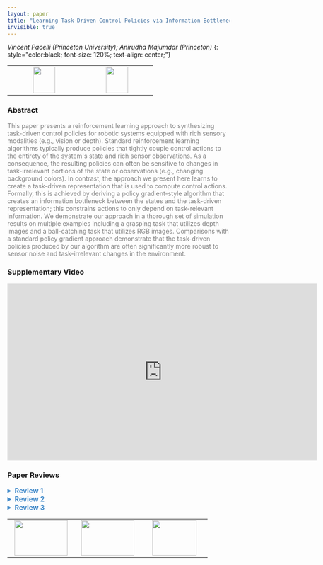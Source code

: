```yaml
---
layout: paper
title: "Learning Task-Driven Control Policies via Information Bottlenecks"
invisible: true
---
```

*Vincent Pacelli (Princeton University); Anirudha Majumdar (Princeton)*
{: style="color:black; font-size: 120%; text-align: center;"}

<table width="30%"> <tr>
<td style="width: 20%; text-align: center;"><a href="http://www.roboticsproceedings.org/rss16/p101.pdf"><img src="{{ site.baseurl }}/images/paper_link.png"
width = "50"  height = "60"/> </a> </td>

<td style="width: 20%; text-align: center;"><a href="https://github.com/irom-lab/trc-nn"><img src="{{ site.baseurl }}/images/software_link.png"
width = "50"  height = "60"/> </a> </td>

</tr></table>

### Abstract
<html><p style="color:gray; font-size: 100%; text-align: justified;">
This paper presents a reinforcement learning approach to synthesizing task-driven control policies for robotic systems equipped with rich sensory modalities (e.g., vision or depth). Standard reinforcement learning algorithms typically produce policies that tightly couple control actions to the entirety of the system's state and rich sensor observations. As a consequence, the resulting policies can often be sensitive to changes in task-irrelevant portions of the state or observations (e.g., changing background colors). In contrast, the approach we present here learns to create a task-driven representation that is used to compute control actions.  Formally, this is achieved by deriving a policy gradient-style algorithm that creates an information bottleneck between the states and the task-driven representation; this constrains actions to only depend on task-relevant information. We demonstrate our approach in a thorough set of simulation results on multiple examples including a grasping task that utilizes depth images and a ball-catching task that utilizes RGB images. Comparisons with a standard policy gradient approach demonstrate that the task-driven policies produced by our algorithm are often significantly more robust to sensor noise and task-irrelevant changes in the environment.
</p></html>

### Supplementary Video
<iframe width="700" height="400" src="https://www.youtube.com/embed/Mwv0kkRveas " frameborder="0" allow="accelerometer; autoplay; encrypted-media; gyroscope; picture-in-picture" allowfullscreen></iframe>

### Paper Reviews
<details><summary style="font-size:110%; color:#438BCA; cursor: pointer;"><b> Review 1</b></summary>
<p style="color:gray; font-size: 100%; text-align: justified; white-space: pre-line">
Originality:
The problem formulation is not novel [A]. The motivation that such methods are robust to changes in the environment has also been studied [B].
The method itself uses [4], but the policy gradient formulation is original, including differentiating through the MINE and stabilizing it with EMA.

Quality:
The paper is quite well written.
Issues:
- Despite the recent trend to call every trade off with information rate "information bottleneck", the latter refers to a specific trade off between two information quantities [44]. Eq. (3) uses instead the much earlier concept of rate–distortion [C], and particularly sequential rate–distortion [D], although the approximation that x_t and y_t are independent of phi loses the sequential nature.
- The equation for pi (Section II) is confusing, because the LHS gives the impression that the policy has no memory. It is also inaccurate, because the RHS omits the dependence between \tilde{x}_{t-1} and y_t.
- It is unclear what is gained by Theorem II.1. Is the paper claiming that the RHS of (6) is a good proxy for its LHS? But the LHS is not our objective, because of the very restrictive (5) (which is made increasingly restrictive by minimizing I[x_t, \tide{x}_t] ).
- In what sense is (3) a "first-order approximation" of (6)? They coincide when the beta of (3) is 1 and that of (6) tends to 0, but can otherwise be very different.
- How much is performance improved by having time-variant theta, phi, and psi?
- Prior work solves the problem optimally in the linear–Gaussian case [E]. Since the domain in example IV.A is linear, the paper should compare the proposed method with the optimal solution.
- In all experiments, instead of fixing beta to an arbitrary value (which one?), it would be useful to show a curve of the value as a function of beta. This will also reveal different phases of qualitatively different control behaviors.
- The reported standard deviation is presumably over the variability of the domain. No error bounds on the mean estimation are given, making it hard to evaluate statistical significance.
- Presumably the method encourages completely ignoring features that are completely task-irrelevant. However, in Table II, it performs extremely poorly on several backgrounds, which suggests that this is not the case. No explanation of this is provided.

Clarity:
The paper is very clear.


[A] Information theory of decisions and actions, Tishby and Polani, Perception–Action Cycle, 2011
[B] Trading value and information in MDPs, Rubin et al., Decision Making with Imperfect Decision Makers, 2012
[C] Elements of information theory, Cover and Thomas, 2006
[D] Control of LQG systems under communication constraints, Tatikonda et al., CDC 1998
[E] Minimum-information LQG control part ii: Retentive controllers, Fox and Tishby, CDC 2016

</p> </details>

<details><summary style="font-size:110%; color:#438BCA; cursor: pointer;"><b> Review 2</b></summary>
<p style="color:gray; font-size: 100%; text-align: justified; white-space: pre-line">
The authors address the important policy of learning policies that generalize to novel environments and conditions. To do so, they propose a reinforcement learning algorithm (TDPG) which learns a policy operating on a state representation that is simultaneously useful for the control task at hand while containing as little information as possible from the sensory input. Specifically, the learned policy consists of two parts: a conditional distribution q(xb_t | xb_{t-1}, y_t) that is used to perform bayesian filtering over the latent state representation xb, as observations y are observed; and the distribution \pi(u_t \mid xb_t) which defines a distribution over actions given a latent state. Reasoning about the latent state explicitly allows directly minimizing the mutual information between the true state x and the task representation xb. In this way, the resulting policy is robust to changes in task-irrelevant aspects of the input, such as the background color or texture. Furthermore, the policies learned try to accomplish the task while minimally relying on the sensory input. The key technical tool used to accomplish this is to create an information bottleneck by explicitly minimizing the mutual information between the learned state representation and the sensory input while optimizing the policy.

The paper is well written and clear. The proposed approach is very well motivated, and the proposed algorithm seems like a good approach to solving the problem statement. I found the related work section to be quite thorough yet concise and to-the-point, providing the right level of background necessary to understand the author's contributions. Below are my main concerns with this work:

Connection to entropic risk:
- I found the presentation of the objective (3) from the perspective of mutual information to be clearer than the viewpoint as a first-order approximation on the bound of the expected cost on a different distribution. The notation is (6) is somewhat unclear, but I assume that the expectation is taken under some distribution pc_t(\tau) = \prod_{t=0}^T pc_t(x_t, xb_t, u_t), where each pc_t satisfies equation (5). My main confusion stems from how I am supposed to interpret (5). The general idea of minimizing the cost under a worst-case choice from a set of possible distributions makes sense for robustness, the set of distributions defined by (5) is not intuitive. The authors should spend more time explaining how optimizing (6) is intuitively the right thing to do. Right now, that motivation is unclear, and since the true objective is only an approximation to (6), Theorem II.1 and the connection to entropic risk adds little to the motivation of the paper.


Scalability:
- The approach requires training a neural network to compute a KL divergence for each time step, all in order to perform a single gradient step on the policy networks parameters \phi and \psi. The algorithm is only tested on problems with limited state space size (max dimension 5), and limited time horizon (max 25, and only 1 on the grasping problem). Furthermore, the training seems to require significant tuning of hyperparameters such as the EMA coefficient \alpha and the number of training epochs of MINE per outer gradient step. These factors lead me to question how easily the suggested algorithm will generalize to more complex control tasks and higher dimensional systems.
- Furthermore this requires training with access to the underlying state, which may be hard to access in certain domains. Can this same approach be extended to operate on image observations directly, by minimizing the mutual information between the image observations and the learned representation? It seems to me that this directly handles the issue of preventing distractors such as background textures being a factor in the learned policy. What is the main bottleneck preventing this? Scalability of MINE? The paper would be strengthened with a discussion of this point.
</p> </details>

<details><summary style="font-size:110%; color:#438BCA; cursor: pointer;"><b> Review 3</b></summary>
<p style="color:gray; font-size: 100%; text-align: justified; white-space: pre-line">
As mentioned above, I believe that the topic of the paper is very important, and I find the proposed method very interesting. The paper is well written and mostly clear.
There are however a few issues and open questions in my opinion: 

a) For the proposed method, access to the underlying state is needed at training time. However, if we have access to the state, why would one use the observation (e.g. image) instead of the state directly? It would be good if the paper could give some realistic examples.
In fact, it is not clear to me why, for the arguments in this paper, there needs to be a separation between state and observations. Couldn't it just consider fully observable settings, where part of the state is irrelevant to the task?

b) Somewhat related, it is not clear to me how having less information about the latent state helps with being robust to changes in the observation (which do not affect the state). E.g. in the ball-catching experiment, the policy is shown to be robust to changing background. However, the background is not part of the state, hence there is no reason the proposed information bottleneck should have encouraged invariance to the background.

c) Related to this, why would one not place the information bottleneck between policy and observation, rather than state. Wouldn't this encourage to get rid of irrelevant information? Wouldn't this have the additional benefit of not requiring access to the hidden state?

d) All the experiments are very small and constructed. It would be very nice to have one more experiment which is a bit more standard or realistic. (and where it is well-justified to have access to the state at training time but not at test time, see a)

e) Finally, there are a few minor issues concerning clarity:

e1) The term task-driven is used throughout the paper to describe the proposed method. In my opinion this term is not clear or even misleading. I think it would be better if the paper used a term which describes more clearly the main idea of using only relevant information. Or otherwise the term should at least be defined at the very beginning of the paper.

e2) Theorem II.1 comes somewhat out of the blue and needs more explanation. How does this theorem exactly relate to this paper? It needs to be clear which term in the theorem corresponds to which term in the paper, and why the statement of the theorem is relevant. From what I understand, \check{p} can be any distribution, so it might correspond to an entirely different policy. How does this theorem hence tell us something about the robustness of the policy? Also, from (5) it seems that with higher mutual information (rhs), we can tolerate a larger shift in the distribution (lhs).
Finally, in the end the paper does not use the objective function suggested by the theorem. Therefore, the theorem seems currently somewhat decorative to me. So the paper should either establish a clear relationship or remove the theorem.

e3) After equation (15), the paper states that some assumptions are made: x_t, y_t are independent of phi and x_t, y_t, \tilde x_t are independent of psi.
It would be good to go into some more detail about this. Why is this necessary, couldn't we do a similar trick as in (12), (13) to get the derivative? What error are we making by these assumptions? Why can we expect the error to be small?

e4) Could the paper make computing the gradients of the mutual information term more explicit? I.e. after (15), the paper should go into more detail.

e5) Experiments: Am I understanding correctly that for the baseline everything is identical, except that the mutual information term in the cost is missing?
</p> </details>

<table width="100%"><tr><td style="width: 30%; text-align: center;"><a href="{{ site.baseurl }}/program/papers/100"> <img src="{{ site.baseurl }}/images/previous_icon.png" width = "120"  height = "80"/> </a> </td>

<td style="width: 30%; text-align: center;"><a href="{{ site.baseurl }}/program/papers"> <img src="{{ site.baseurl }}/images/overview_icon.png" width = "120"  height = "80"/> </a> </td> 

<td style="width: 30%; text-align: center;"><a href="{{ site.baseurl }}/program/papers/102"> <img src="{{ site.baseurl }}/images/next_icon.png" width = "100"  height = "80"/> </a> </td> 

</tr></table>

